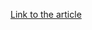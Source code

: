 [Link to the article](https://thehackernews.com/2025/09/adobe-commerce-flaw-cve-2025-54236-lets.html)

